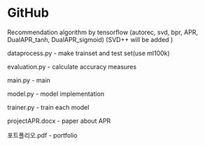 # GitHub
Recommendation algorithm by tensorflow
(autorec, svd, bpr, APR, DualAPR_tanh, DualAPR_sigmoid)
(SVD++ will be added )

dataprocess.py - make trainset and test set(use ml100k)

evaluation.py - calculate accuracy measures

main.py - main

model.py - model implementation

trainer.py - train each model

projectAPR.docx - paper about APR

포트폴리오.pdf - portfolio

